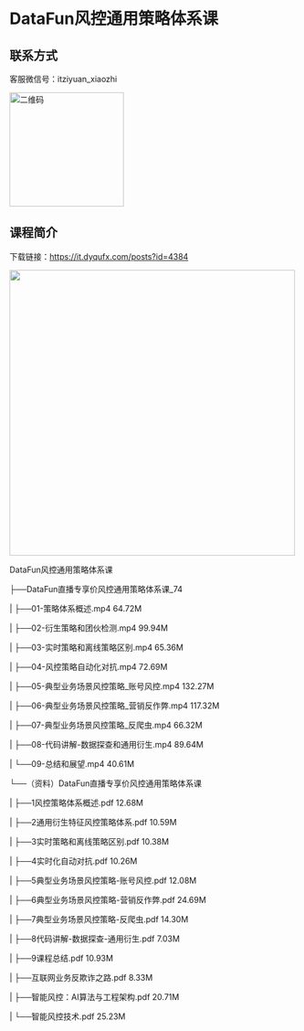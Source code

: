 # DataFun风控通用策略体系课

## 联系方式

客服微信号：itziyuan_xiaozhi

<img src="https://ziyuanyun.oss-cn-guangzhou.aliyuncs.com/common/20240614073449/666b82192834a.jpg" width="200" height="200" alt="二维码">

## 课程简介

下载链接：https://it.dyqufx.com/posts?id=4384

<img src="https://ziyuanyun.oss-cn-guangzhou.aliyuncs.com/yun/20240824073016/66c91b887f95f.jpg" width="500" alt="">

  

 DataFun风控通用策略体系课

 ├──DataFun直播专享价风控通用策略体系课_74

 | ├──01-策略体系概述.mp4 64.72M

 | ├──02-衍生策略和团伙检测.mp4 99.94M

 | ├──03-实时策略和离线策略区别.mp4 65.36M

 | ├──04-风控策略自动化对抗.mp4 72.69M

 | ├──05-典型业务场景风控策略_账号风控.mp4 132.27M

 | ├──06-典型业务场景风控策略_营销反作弊.mp4 117.32M

 | ├──07-典型业务场景风控策略_反爬虫.mp4 66.32M

 | ├──08-代码讲解-数据探查和通用衍生.mp4 89.64M

 | └──09-总结和展望.mp4 40.61M

 └──（资料）DataFun直播专享价风控通用策略体系课

 | ├──1风控策略体系概述.pdf 12.68M

 | ├──2通用衍生特征风控策略体系.pdf 10.59M

 | ├──3实时策略和离线策略区别.pdf 10.38M

 | ├──4实时化自动对抗.pdf 10.26M

 | ├──5典型业务场景风控策略-账号风控.pdf 12.08M

 | ├──6典型业务场景风控策略-营销反作弊.pdf 24.69M

 | ├──7典型业务场景风控策略-反爬虫.pdf 14.30M

 | ├──8代码讲解-数据探查-通用衍生.pdf 7.03M

 | ├──9课程总结.pdf 10.93M

 | ├──互联网业务反欺诈之路.pdf 8.33M

 | ├──智能风控：AI算法与工程架构.pdf 20.71M

 | └──智能风控技术.pdf 25.23M

  